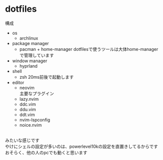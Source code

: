 # dotfiles
構成

* os
  * archlinux
* package manager
  * pacman + home-manager dotfilesで使うツールは大体home-managerで管理しています
* window manager
  * hyprland
* shell
  * zsh   20ms前後で起動します
* editor
  * neovim</br>
  主要なプラグイン
  * lazy.nvim
  * ddc.vim
  * ddu.vim
  * ddt.vim 
  * nvim-lspconfig
  * noice.nvim

</br>
みたいな感じです</br>
やけにシェルの設定が多いのは、powerlevel10kの設定を直置きしてるからです</br>
おそらく、他の人のpcでも動くと思います</br>

